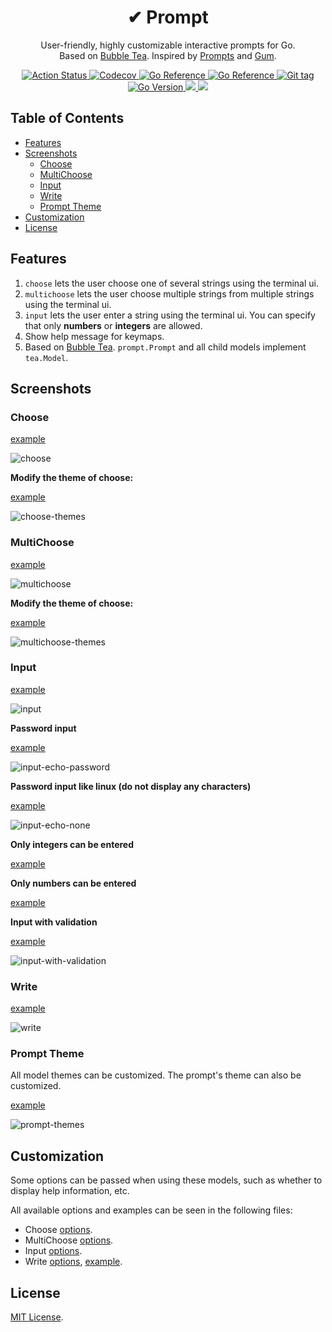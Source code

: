 <div align="center">
  <h1>✔ Prompt</h1>
  <p>
    User-friendly, highly customizable interactive prompts for Go.
    <br />
    Based on <a href="https://github.com/charmbracelet/bubbletea" alt="Bubble Tea">Bubble Tea</a>.
    Inspired by <a href="https://github.com/terkelg/prompts" alt="Prompts">Prompts</a>
      and <a href="https://github.com/charmbracelet/gum" alt="Gum">Gum</a>.
  </p>

  <p>
    <a href="https://github.com/cqroot/prompt/actions">
      <img src="https://github.com/cqroot/prompt/workflows/test/badge.svg" alt="Action Status" />
    </a>
    <a href="https://codecov.io/gh/cqroot/prompt">
      <img src="https://codecov.io/gh/cqroot/prompt/branch/main/graph/badge.svg" alt="Codecov" />
    </a>
    <a href="https://goreportcard.com/report/github.com/cqroot/prompt">
      <img src="https://goreportcard.com/badge/github.com/cqroot/prompt" alt="Go Reference" />
    </a>
    <a href="https://pkg.go.dev/github.com/cqroot/prompt">
      <img src="https://pkg.go.dev/badge/github.com/cqroot/prompt.svg" alt="Go Reference" />
    </a>
    <a href="https://github.com/cqroot/prompt/tags">
      <img src="https://img.shields.io/github/v/tag/cqroot/prompt" alt="Git tag" />
    </a>
    <a href="https://github.com/cqroot/prompt/blob/main/go.mod">
      <img src="https://img.shields.io/github/go-mod/go-version/cqroot/prompt" alt="Go Version" />
    </a>
    <a href="https://github.com/cqroot/prompt/blob/main/LICENSE">
      <img src="https://img.shields.io/github/license/cqroot/prompt" />
    </a>
    <a href="https://github.com/cqroot/prompt/issues">
      <img src="https://img.shields.io/github/issues/cqroot/prompt" />
    </a>
  </p>
</div>

## Table of Contents

- [Features](#features)
- [Screenshots](#screenshots)
  - [Choose](#choose)
  - [MultiChoose](#multichoose)
  - [Input](#input)
  - [Write](#write)
  - [Prompt Theme](#prompt-theme)
- [Customization](#customization)
- [License](#license)

## Features

1. `choose` lets the user choose one of several strings using the terminal ui.
2. `multichoose` lets the user choose multiple strings from multiple strings using the terminal ui.
3. `input` lets the user enter a string using the terminal ui.
   You can specify that only **numbers** or **integers** are allowed.
4. Show help message for keymaps.
5. Based on [Bubble Tea]("https://github.com/charmbracelet/bubbletea").
   `prompt.Prompt` and all child models implement `tea.Model`.

## Screenshots

### Choose

[example](https://github.com/cqroot/prompt/blob/main/examples/choose/main.go)

![choose](https://user-images.githubusercontent.com/46901748/219288366-d4ce04df-ca98-4a03-8a80-e7c26577e86a.gif)

**Modify the theme of choose:**

[example](https://github.com/cqroot/prompt/blob/main/examples/choose-themes/main.go)

![choose-themes](https://user-images.githubusercontent.com/46901748/219293300-cb1cd6ac-d43f-414f-b526-f490423b7108.gif)

### MultiChoose

[example](https://github.com/cqroot/prompt/blob/main/examples/multichoose/main.go)

![multichoose](https://user-images.githubusercontent.com/46901748/219288777-1c913ac8-4144-4b96-b5be-3085483d8bae.gif)

**Modify the theme of choose:**

[example](https://github.com/cqroot/prompt/blob/main/examples/multichoose-themes/main.go)

![multichoose-themes](https://user-images.githubusercontent.com/46901748/219293895-137d82f6-7344-4ea0-aa34-85110aaa9c0d.gif)

### Input

[example](https://github.com/cqroot/prompt/blob/main/examples/input/main.go)

![input](https://user-images.githubusercontent.com/46901748/219288988-12923602-a112-4876-906d-3575f3c50741.gif)

**Password input**

[example](https://github.com/cqroot/prompt/blob/main/examples/input-echo-password/main.go)

![input-echo-password](https://user-images.githubusercontent.com/46901748/218799172-ce501335-9821-4bf2-949a-0c08057d810f.gif)

**Password input like linux (do not display any characters)**

[example](https://github.com/cqroot/prompt/blob/main/examples/input-echo-none/main.go)

![input-echo-none](https://user-images.githubusercontent.com/46901748/218799167-59b52b0d-228e-4cb3-8bf2-7cf844874100.gif)

**Only integers can be entered**

[example](https://github.com/cqroot/prompt/blob/main/examples/input-integer-only/main.go)

**Only numbers can be entered**

[example](https://github.com/cqroot/prompt/blob/main/examples/input-number-only/main.go)

**Input with validation**

[example](https://github.com/cqroot/prompt/blob/main/examples/input-with-validation/main.go)

![input-with-validation](https://user-images.githubusercontent.com/46901748/218799174-9355fcb1-bcef-4fe6-8421-e9472e913010.gif)

### Write

[example](https://github.com/cqroot/prompt/blob/main/examples/write/main.go)

![write](https://user-images.githubusercontent.com/46901748/219289253-7fef6708-c852-4d88-b2d0-376249f46c9b.gif)

### Prompt Theme

All model themes can be customized. The prompt's theme can also be customized.

[example](https://github.com/cqroot/prompt/blob/main/examples/prompt-themes/main.go)

![prompt-themes](https://user-images.githubusercontent.com/46901748/219320761-223f9be7-bb2f-4851-9b80-5a8ebee8074d.gif)

## Customization

Some options can be passed when using these models, such as whether to display help information, etc.

All available options and examples can be seen in the following files:

- Choose [options](https://github.com/cqroot/prompt/blob/main/choose/options.go).
- MultiChoose [options](https://github.com/cqroot/prompt/blob/main/multichoose/options.go).
- Input [options](https://github.com/cqroot/prompt/blob/main/input/options.go).
- Write [options](https://github.com/cqroot/prompt/blob/main/write/options.go), [example](https://github.com/cqroot/prompt/blob/main/examples/write-options/main.go).

## License

[MIT License](https://github.com/cqroot/prompt/blob/main/LICENSE).
